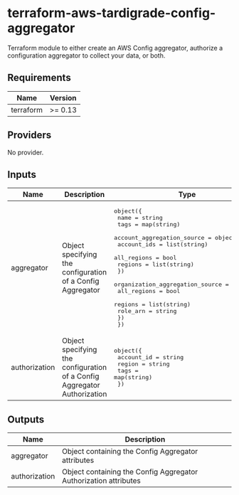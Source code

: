 # terraform-aws-tardigrade-config-aggregator

Terraform module to either create an AWS Config aggregator, authorize a configuration aggregator to
collect your data, or both.

<!-- BEGIN TFDOCS -->
## Requirements

| Name | Version |
|------|---------|
| terraform | >= 0.13 |

## Providers

No provider.

## Inputs

| Name | Description | Type | Default | Required |
|------|-------------|------|---------|:--------:|
| aggregator | Object specifying the configuration of a Config Aggregator | <pre>object({<br>    name = string<br>    tags = map(string)<br>    account_aggregation_source = object({<br>      account_ids = list(string)<br>      all_regions = bool<br>      regions     = list(string)<br>    })<br>    organization_aggregation_source = object({<br>      all_regions = bool<br>      regions     = list(string)<br>      role_arn    = string<br>    })<br>  })</pre> | `null` | no |
| authorization | Object specifying the configuration of a Config Aggregator Authorization | <pre>object({<br>    account_id = string<br>    region     = string<br>    tags       = map(string)<br>  })</pre> | `null` | no |

## Outputs

| Name | Description |
|------|-------------|
| aggregator | Object containing the Config Aggregator attributes |
| authorization | Object containing the Config Aggregator Authorization attributes |

<!-- END TFDOCS -->
